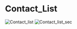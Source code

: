 ﻿# Contact_List
![Contact_list](https://user-images.githubusercontent.com/108581770/212244159-9362d31f-196f-4086-90e6-49820f64597e.png)
![Contact_list_sec](https://user-images.githubusercontent.com/108581770/212244185-b91781cf-4aaf-4e64-bf33-2dc5ba4e3544.png)
